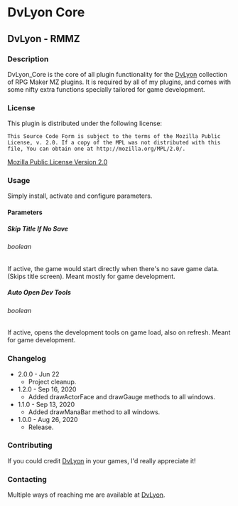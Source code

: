 # DvLyon Core

## DvLyon - RMMZ

### Description

DvLyon_Core is the core of all plugin functionality for the [DvLyon](https://dvlyon.com) collection of RPG Maker MZ plugins. It is required by all of my plugins, and comes with some nifty extra functions specially tailored for game development.

### License

This plugin is distributed under the following license:

	This Source Code Form is subject to the terms of the Mozilla Public
	License, v. 2.0. If a copy of the MPL was not distributed with this
	file, You can obtain one at http://mozilla.org/MPL/2.0/.

[Mozilla Public License Version 2.0](http://mozilla.org/MPL/2.0/ "Mozilla Public License Version 2.0")

### Usage

Simply install, activate and configure parameters.

#### Parameters

##### Skip Title If No Save
###### boolean

If active, the game would start directly when there's no save game data. (Skips title screen). Meant mostly for game development.

##### Auto Open Dev Tools
###### boolean

If active, opens the development tools on game load, also on refresh. Meant for game development.

### Changelog

* 2.0.0 - Jun 22
  * Project cleanup.
* 1.2.0 - Sep 16, 2020
  * Added drawActorFace and drawGauge methods to all windows.
* 1.1.0 - Sep 13, 2020
  * Added drawManaBar method to all windows.
* 1.0.0 - Aug 26, 2020
  * Release.

### Contributing

If you could credit [DvLyon](https://dvlyon.com) in your games, I'd really appreciate it!

### Contacting

Multiple ways of reaching me are available at [DvLyon](https://dvlyon.com).
